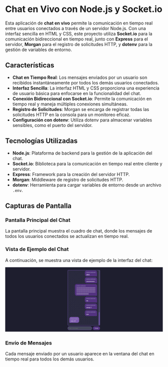 # Chat en Vivo con Node.js y Socket.io

Esta aplicación de **chat en vivo** permite la comunicación en tiempo real entre usuarios conectados a través de un servidor Node.js. Con una interfaz sencilla en HTML y CSS, este proyecto utiliza **Socket.io** para la comunicación bidireccional en tiempo real, junto con **Express** para el servidor, **Morgan** para el registro de solicitudes HTTP, y **dotenv** para la gestión de variables de entorno.

## Características

- **Chat en Tiempo Real**: Los mensajes enviados por un usuario son recibidos instantáneamente por todos los demás usuarios conectados.
- **Interfaz Sencilla**: La interfaz HTML y CSS proporciona una experiencia de usuario básica para enfocarse en la funcionalidad del chat.
- **Conexión Bidireccional con Socket.io**: Permite la comunicación en tiempo real y maneja múltiples conexiones simultáneas.
- **Registro de Solicitudes**: Morgan se encarga de registrar todas las solicitudes HTTP en la consola para un monitoreo eficaz.
- **Configuración con dotenv**: Utiliza dotenv para almacenar variables sensibles, como el puerto del servidor.

## Tecnologías Utilizadas

- **Node.js**: Plataforma de backend para la gestión de la aplicación del chat.
- **Socket.io**: Biblioteca para la comunicación en tiempo real entre cliente y servidor.
- **Express**: Framework para la creación del servidor HTTP.
- **Morgan**: Middleware de registro de solicitudes HTTP.
- **dotenv**: Herramienta para cargar variables de entorno desde un archivo `.env`.

## Capturas de Pantalla

### Pantalla Principal del Chat

La pantalla principal muestra el cuadro de chat, donde los mensajes de todos los usuarios conectados se actualizan en tiempo real.

### Vista de Ejemplo del Chat

A continuación, se muestra una vista de ejemplo de la interfaz del chat:

![Vista de Ejemplo del Chat](images/foto.png)

### Envío de Mensajes

Cada mensaje enviado por un usuario aparece en la ventana del chat en tiempo real para todos los demás usuarios.
